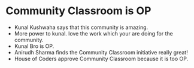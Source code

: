# Community Classroom is OP

- Kunal Kushwaha says that this community is amazing.
- More power to kunal. love the work which your are doing for the community.
- Kunal Bro is OP.
- Anirudh Sharma finds the Community Classroom initiative really great!
- House of Coders approve Community Classroom because it is too OP.
